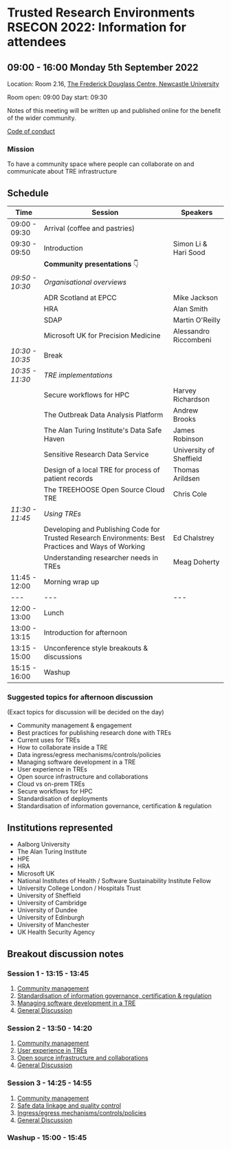 # Trusted Research Environments RSECON 2022: Information for attendees

## 09:00 - 16:00 Monday 5th September 2022

Location: Room 2.16, [The Frederick Douglass Centre, Newcastle University](https://www.google.com/maps/place/The+Frederick+Douglass+Centre,+Newcastle+University/@54.972949,-1.625321,18z/data=!4m5!3m4!1s0x0:0x7ad7e5d4033f0a66!8m2!3d54.9731445!4d-1.625024?hl=en-GB&shorturl=1)

Room open: 09:00
Day start: 09:30

Notes of this meeting will be written up and published online for the benefit of the wider community.

[Code of conduct](https://society-rse.org/about/policies/code-of-conduct/)

### Mission

To have a community space where people can collaborate on and communicate about TRE infrastructure

## Schedule

| Time            | Session                                                                                              | Speakers                |
| --------------- | ---------------------------------------------------------------------------------------------------- | ----------------------- |
| 09:00 - 09:30   | Arrival (coffee and pastries)                                                                        |
| 09:30 - 09:50   | Introduction                                                                                         | Simon Li & Hari Sood    |
|                 | **Community presentations** :point_down:                                                             |
| _09:50 - 10:30_ | _Organisational overviews_                                                                           |
|                 | ADR Scotland at EPCC                                                                                 | Mike Jackson            |
|                 | HRA                                                                                                  | Alan Smith              |
|                 | SDAP                                                                                                 | Martin O'Reilly         |
|                 | Microsoft UK for Precision Medicine                                                                  | Alessandro Riccombeni   |
| _10:30 - 10:35_ | Break                                                                                                |
| _10:35 - 11:30_ | _TRE implementations_                                                                                |
|                 | Secure workflows for HPC                                                                             | Harvey Richardson       |
|                 | The Outbreak Data Analysis Platform                                                                  | Andrew Brooks           |
|                 | The Alan Turing Institute's Data Safe Haven                                                          | James Robinson          |
|                 | Sensitive Research Data Service                                                                      | University of Sheffield |
|                 | Design of a local TRE for process of patient records                                                 | Thomas Arildsen         |
|                 | The TREEHOOSE Open Source Cloud TRE                                                                  | Chris Cole              |
| _11:30 - 11:45_ | _Using TREs_                                                                                         |
|                 | Developing and Publishing Code for Trusted Research Environments: Best Practices and Ways of Working | Ed Chalstrey            |
|                 | Understanding researcher needs in TREs                                                               | Meag Doherty            |
| 11:45 - 12:00   | Morning wrap up                                                                                      |
| ---             | ---                                                                                                  | ---                     |
| 12:00 - 13:00   | Lunch                                                                                                |
| 13:00 - 13:15   | Introduction for afternoon                                                                           |
| 13:15 - 15:00   | Unconference style breakouts & discussions                                                           |
| 15:15 - 16:00   | Washup                                                                                               |

### Suggested topics for afternoon discussion

(Exact topics for discussion will be decided on the day)

- Community management & engagement
- Best practices for publishing research done with TREs
- Current uses for TREs
- How to collaborate inside a TRE
- Data ingress/egress mechanisms/controls/policies
- Managing software development in a TRE
- User experience in TREs
- Open source infrastructure and collaborations
- Cloud vs on-prem TREs
- Secure workflows for HPC
- Standardisation of deployments
- Standardisation of information governance, certification & regulation

## Institutions represented

- Aalborg University
- The Alan Turing Institute
- HPE
- HRA
- Microsoft UK
- National Institutes of Health / Software Sustainability Institute Fellow
- University College London / Hospitals Trust
- University of Sheffield
- University of Cambridge
- University of Dundee
- University of Edinburgh
- University of Manchester
- UK Health Security Agency

## Breakout discussion notes

### Session 1 - 13:15 - 13:45

1. [Community management](https://hackmd.io/9ZBpaeFGTHquSHQBMLh_Mg)
2. [Standardisation of information governance, certification & regulation](https://hackmd.io/qXOzeGBgQ5aejX9xBT6EbQ)
3. [Managing software development in a TRE](https://hackmd.io/tgJ-bNJgQBStoZ8-8cqC2w)
4. [General Discussion](https://hackmd.io/T2rvMD0cSL6PDFDPurd8xg)

### Session 2 - 13:50 - 14:20

1. [Community management](https://hackmd.io/9ZBpaeFGTHquSHQBMLh_Mg)
2. [User experience in TREs](https://hackmd.io/t5xfBM4oSmuLUiTY8WE6qA)
3. [Open source infrastructure and collaborations](https://hackmd.io/PB0bHmYSQSe9CWiPqg2f4w)
4. [General Discussion](https://hackmd.io/T2rvMD0cSL6PDFDPurd8xg)

### Session 3 - 14:25 - 14:55

1. [Community management](https://hackmd.io/9ZBpaeFGTHquSHQBMLh_Mg)
2. [Safe data linkage and quality control](https://hackmd.io/oZJIy_7tQeuJQdigwL8gKg)
3. [Ingress/egress mechanisms/controls/policies](https://hackmd.io/mbvCza5uQQOQCSybHCVf-g)
4. [General Discussion](https://hackmd.io/T2rvMD0cSL6PDFDPurd8xg)

### Washup - 15:00 - 15:45
